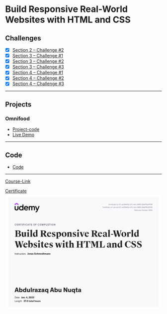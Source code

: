 # Build Responsive Real-World Websites with HTML and CSS
## Challenges
- [x] [Section 2 – Challenge #2](./Challenges/01-Challenges/)
- [x] [Section 3 – Challenge #1](./Challenges/02-Challenges/)
- [x] [Section 3 – Challenge #2](./Challenges/03-Challenges/)
- [x] [Section 3 – Challenge #3](./Challenges/04-Challenges/)
- [x] [Section 4 – Challenge #1](./Challenges/05-Challenges/)
- [x] [Section 4 – Challenge #2](./Challenges/06-Challenges/)
- [x] [Section 4 – Challenge #3](./Challenges/07-Challenges/)

---
## Projects
### Omnifood
- [Project-code](./Projects/Omnifood) <br>
- [Live Demo](https://omnifood.dev/)
---
## Code
- [Code](Code)
---
[Course-Link](https://www.udemy.com/course/design-and-develop-a-killer-website-with-html5-and-css3)<br>

[Certificate](https://github.com/Abdulrazaq-abunuqta/Kalbonyan-Elmarsos/blob/main/02-Udemy/01-HTML-CSS-Jonas/Certificate-HTML-CSS-Jonas/UC-ee304e0d-e17c-4e1c-9850-9de676c6f708.jpg)
<img src="https://github.com/Abdulrazaq-abunuqta/Kalbonyan-Elmarsos/blob/main/02-Udemy/01-HTML-CSS-Jonas/Certificate-HTML-CSS-Jonas/UC-ee304e0d-e17c-4e1c-9850-9de676c6f708.jpg"/>
